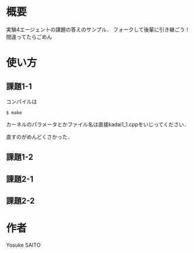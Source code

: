 # 概要
実験4エージェントの課題の答えのサンプル．
フォークして後輩に引き継ごう！
間違ってたらごめん

# 使い方

## 課題1-1
コンパイルは

`$ make`

カーネルのパラメータとかファイル名は直接kadai1_1.cppをいじってください．

直すのがめんどくさかった．

## 課題1-2

## 課題2-1

## 課題2-2

# 作者
Yosuke SAITO
